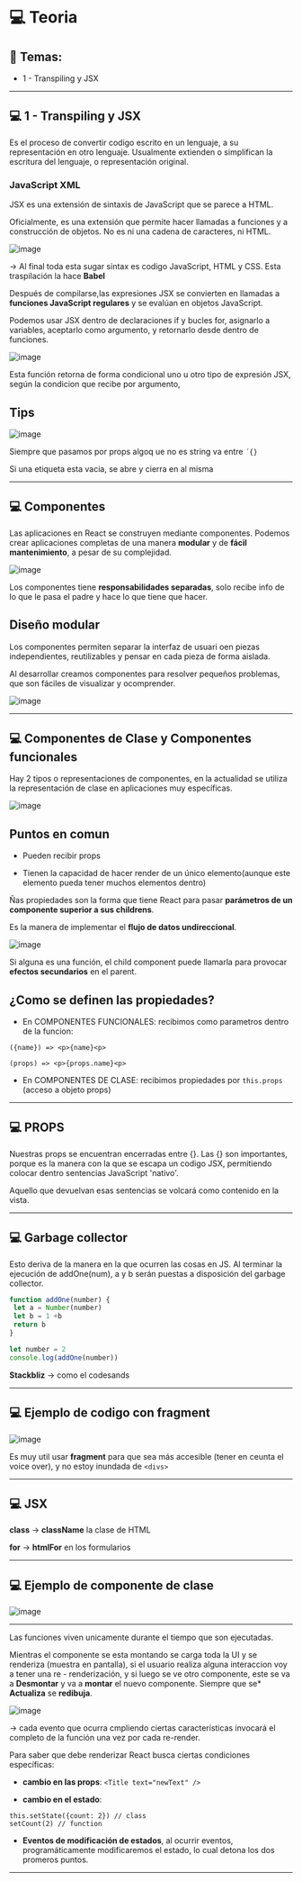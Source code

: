 # :computer: Teoria

## :book: Temas:

 - 1 - Transpiling y JSX
 
---

## :computer: 1 - Transpiling y JSX

Es el proceso de convertir codigo escrito en un lenguaje, a su representación en otro lenguaje. Usualmente extienden o simplifican la escritura del lenguaje, o representación original.

### JavaScript XML

JSX es una extensión de sintaxis de JavaScript que se parece a HTML.

Oficialmente, es una extensión que permite hacer llamadas a funciones y a construcción de objetos. No es ni una cadena de caracteres, ni HTML.

![image](https://github.com/eugenia1984/react-varios-cursos/assets/72580574/fe29c2a9-9989-499d-a3d0-ce4e031a0ee8)

-> Al final toda esta sugar sintax es codigo JavaScript, HTML y CSS. Esta traspilación la hace **Babel**

Después de compilarse,las expresiones JSX se convierten en llamadas a **funciones JavaScript regulares** y se evalúan en objetos JavaScript.

Podemos usar JSX dentro de declaraciones if y bucles for, asignarlo a variables, aceptarlo como argumento, y retornarlo desde dentro de funciones.


![image](https://github.com/eugenia1984/react-varios-cursos/assets/72580574/98b2faa2-976e-4d10-a360-81b88e33bcd7)


Esta función retorna de forma condicional uno u otro tipo de expresión JSX, según la condicion que recibe por argumento,


## Tips

![image](https://github.com/eugenia1984/react-varios-cursos/assets/72580574/f781a293-411a-43c7-92a8-cf090b8b40fa)


Siempre que pasamos por props algoq ue no es string va entre `´{}`

Si una etiqueta esta vacia, se abre y cierra en al misma

---

## :computer: Componentes

Las aplicaciones en React se construyen mediante componentes. Podemos crear aplicaciones completas de una manera **modular** y de **fácil mantenimiento**, a pesar de su complejidad.

![image](https://github.com/eugenia1984/react-varios-cursos/assets/72580574/068fbc50-8a08-4abb-bec9-15db6ba3e6ba)


Los componentes tiene **responsabilidades separadas**, solo recibe info de lo que le pasa el padre y hace lo que tiene que hacer.


## Diseño modular

Los componentes permiten separar la interfaz de usuari oen piezas independientes, reutilizables y pensar en cada pieza de forma aislada.

Al desarrollar creamos componentes para resolver pequeños problemas, que son fáciles de visualizar y ocomprender.

![image](https://github.com/eugenia1984/react-varios-cursos/assets/72580574/f358c897-3707-4409-9bcb-558a4efe11b7)


---

## :computer: Componentes de Clase y Componentes funcionales

Hay 2 tipos o representaciones de componentes, en la actualidad se utiliza la representación de clase en aplicaciones muy específicas.


![image](https://github.com/eugenia1984/react-varios-cursos/assets/72580574/3056e551-9ecf-4809-bb0b-08322dd68062)


## Puntos en comun


- Pueden recibir props

- Tienen la capacidad de hacer render de un único elemento(aunque este elemento pueda tener muchos elementos dentro)

Ñas propiedades son la forma que tiene React para pasar **parámetros de un componente superior a sus childrens**.

Es la manera de implementar el **flujo de datos undireccional**.

![image](https://github.com/eugenia1984/react-varios-cursos/assets/72580574/3b51282b-5907-4153-9874-1d6dd6c10703)

Si alguna es una función, el child component puede llamarla para provocar **efectos secundarios** en el parent.

## ¿Como se definen las propiedades?

- En COMPONENTES FUNCIONALES: recibimos como parametros dentro de la funcion:

```JSX
({name}) => <p>{name}<p>
```


```JSX
(props) => <p>{props.name}<p>
```

- En COMPONENTES DE CLASE: recibimos propiedades por `this.props` (acceso a objeto props)

---

## :computer: PROPS

Nuestras props se encuentran encerradas entre {}. Las {} son importantes, porque es la manera con la que se escapa un codigo JSX, permitiendo colocar dentro sentencias JavaScript 'nativo'.

Aquello que devuelvan esas sentencias se volcará como contenido en la vista.

---

## :computer: Garbage collector

Esto deriva de la manera en la que ocurren las cosas en JS. Al terminar la ejecución de addOne(num), a y b serán puestas a disposición del garbage collector.

```JavaScript
function addOne(number) {
 let a = Number(number)
 let b = 1 +b
 return b
}

let number = 2
console.log(addOne(number))
```

**Stackbliz** -> como el codesands

---

## :computer: Ejemplo de codigo con fragment

![image](https://github.com/eugenia1984/react-varios-cursos/assets/72580574/f6be6e47-20b0-48ef-90c7-b8ee6f969fa4)

Es muy util usar **fragment** para que sea más accesible (tener en ceunta el voice over), y no estoy inundada de `<divs>`

---

## :computer: JSX

**class** -> **className** la clase de HTML

**for** -> **htmlFor** en los formularios

---

## :computer: Ejemplo de componente de clase

![image](https://github.com/eugenia1984/react-varios-cursos/assets/72580574/2dc2471a-0422-4860-b451-2f813cc71fec)


---

Las funciones viven unicamente durante el tiempo que son ejecutadas.

Mientras el componente se esta montando se carga toda la UI y se renderiza (muestra en pantalla), si el usuario realiza alguna interaccion voy a tener una re - renderización, y si luego se ve otro componente, este se va a **Desmontar** y va a **montar** el nuevo componente. Siempre que se* **Actualiza** se **redibuja**.

![image](https://github.com/eugenia1984/react-varios-cursos/assets/72580574/37d2603e-a1f8-49ce-9cf6-9aa1a3c13535)

-> cada evento que ocurra cmpliendo ciertas características invocará el completo de la función una vez por cada re-render.

Para saber que debe renderizar React busca ciertas condiciones específicas:

- **cambio en las props**: `<Title text="newText" />`

- **cambio en el estado**:

```JSX
this.setState({count: 2}) // class
setCount(2) // function
```

- **Eventos de modificación de estados**, al ocurrir eventos, programáticamente modificaremos el estado, lo cual detona los dos promeros puntos.

---

